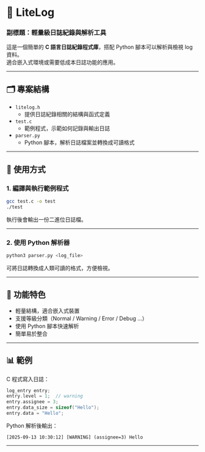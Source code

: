 # 📒 LiteLog
### 副標題：輕量級日誌紀錄與解析工具

這是一個簡單的 **C 語言日誌紀錄程式庫**，搭配 Python 腳本可以解析與檢視 log 資料。  
適合嵌入式環境或需要低成本日誌功能的應用。

---

## 🗂️ 專案結構
- `litelog.h`  
  - 提供日誌紀錄相關的結構與函式定義  
- `test.c`  
  - 範例程式，示範如何記錄與輸出日誌  
- `parser.py`  
  - Python 腳本，解析日誌檔案並轉換成可讀格式  

---

## 🚀 使用方式

### 1. 編譯與執行範例程式
```bash
gcc test.c -o test
./test
```

執行後會輸出一份二進位日誌檔。

---

### 2. 使用 Python 解析器
```bash
python3 parser.py <log_file>
```

可將日誌轉換成人類可讀的格式，方便檢視。

---

## 📝 功能特色
- 輕量結構，適合嵌入式裝置  
- 支援等級分類（Normal / Warning / Error / Debug …）  
- 使用 Python 腳本快速解析  
- 簡單易於整合  

---

## 📊 範例
C 程式寫入日誌：
```c
log_entry entry;
entry.level = 1;  // warning
entry.assignee = 3;
entry.data_size = sizeof("Hello");
entry.data = "Hello";
```

Python 解析後輸出：
```text
[2025-09-13 10:30:12] [WARNING] (assignee=3) Hello
```

---